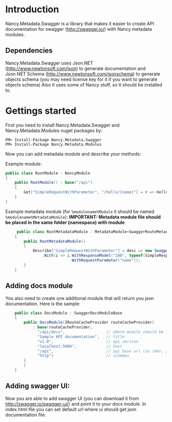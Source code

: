# Introduction

Nancy.Metadata.Swagger is a library that makes it easier to create API documentation for swagger (http://swagger.io/) with Nancy metadata modules.

## Dependencies

Nancy.Metadata.Swagger uses Json.NET (http://www.newtonsoft.com/json) to generate documentation and Json.NET Schema (http://www.newtonsoft.com/jsonschema) to generate objects schema (you may need license key for it if you want to generate objects schema)
Also it uses some of Nancy stuff, so it should be installed to.

# Gettings started

First you need to install Nancy.Metadata.Swagger and Nancy.Metadata.Modules nuget packages by:

	PM> Install-Package Nancy.Metadata.Swagger
	PM> Install-Package Nancy.Metadata.Modules

Now you can add metadata module and describe your methods:

Example module:

```c#
public class RootModule : NancyModule
{
	public RootModule() : base("/api")
	{
	    Get["SimpleRequestWithParameter", "/hello/{name}"] = r => Hello(r.name);
	}
}
```
Example metadata module (for ``%modulename%Module`` it should be named ``%modulename%MetadataModule``):
**IMPORTANT: Metadata module file should be placed in the same folder (namespace) with module**

```c#
     public class RootMetadataModule : MetadataModule<SwaggerRouteMetadata>
    {
        public RootMetadataModule()
        {
            Describe["SimpleRequestWithParameter"] = desc => new SwaggerRouteMetadata(desc)
                .With(i => i.WithResponseModel("200", typeof(SimpleResponseModel), "Sample response")
                            .WithRequestParameter("name"));
        }
    }
```

## Adding docs module

You also need to create one additional module that will return you json documentation. Here is the sample:

```c#
    public class DocsModule : SwaggerDocsModuleBase
    {
        public DocsModule(IRouteCacheProvider routeCacheProvider) 
        	: base(routeCacheProvider, 
        	  "/api/docs", 					// where module should be located
        	  "Sample API documentation",   // title
        	  "v1.0", 						// api version
        	  "localhost:5000",             // host
        	  "/api", 						// api base url (ie /dev, /api)
        	  "http")						// schemes
        {
        }
    }
```

## Adding swagger UI:

Now you are able to add swagger UI (you can download it from http://swagger.io/swagger-ui/) and point it to your docs module.
In index.html file you can set default url where ui should get json documentation file.
